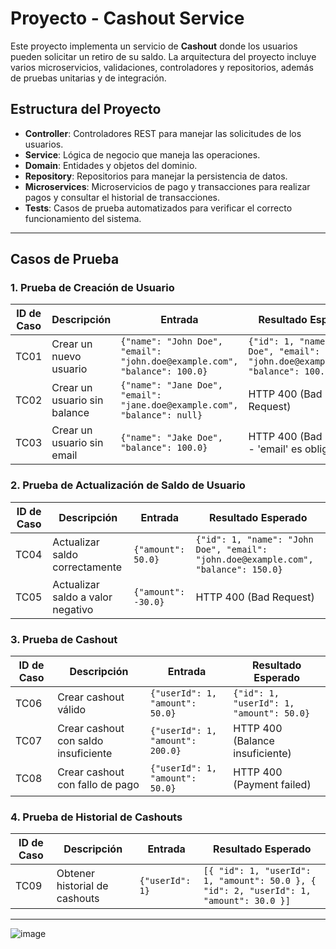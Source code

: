 # Proyecto - Cashout Service

Este proyecto implementa un servicio de **Cashout** donde los usuarios pueden solicitar un retiro de su saldo. La arquitectura del proyecto incluye varios microservicios, validaciones, controladores y repositorios, además de pruebas unitarias y de integración.

## Estructura del Proyecto

- **Controller**: Controladores REST para manejar las solicitudes de los usuarios.
- **Service**: Lógica de negocio que maneja las operaciones.
- **Domain**: Entidades y objetos del dominio.
- **Repository**: Repositorios para manejar la persistencia de datos.
- **Microservices**: Microservicios de pago y transacciones para realizar pagos y consultar el historial de transacciones.
- **Tests**: Casos de prueba automatizados para verificar el correcto funcionamiento del sistema.

---

## Casos de Prueba

### 1. **Prueba de Creación de Usuario**

| ID de Caso | Descripción                     | Entrada                                   | Resultado Esperado                             |
|------------|----------------------------------|-------------------------------------------|------------------------------------------------|
| TC01       | Crear un nuevo usuario           | `{"name": "John Doe", "email": "john.doe@example.com", "balance": 100.0}` | `{"id": 1, "name": "John Doe", "email": "john.doe@example.com", "balance": 100.0}` |
| TC02       | Crear un usuario sin balance     | `{"name": "Jane Doe", "email": "jane.doe@example.com", "balance": null}` | HTTP 400 (Bad Request) |
| TC03       | Crear un usuario sin email       | `{"name": "Jake Doe", "balance": 100.0}`  | HTTP 400 (Bad Request - 'email' es obligatorio) |

### 2. **Prueba de Actualización de Saldo de Usuario**

| ID de Caso | Descripción                     | Entrada                                   | Resultado Esperado                             |
|------------|----------------------------------|-------------------------------------------|------------------------------------------------|
| TC04       | Actualizar saldo correctamente   | `{"amount": 50.0}`                        | `{"id": 1, "name": "John Doe", "email": "john.doe@example.com", "balance": 150.0}` |
| TC05       | Actualizar saldo a valor negativo| `{"amount": -30.0}`                       | HTTP 400 (Bad Request)                         |

### 3. **Prueba de Cashout**

| ID de Caso | Descripción                     | Entrada                                   | Resultado Esperado                             |
|------------|----------------------------------|-------------------------------------------|------------------------------------------------|
| TC06       | Crear cashout válido             | `{"userId": 1, "amount": 50.0}`           | `{"id": 1, "userId": 1, "amount": 50.0}`       |
| TC07       | Crear cashout con saldo insuficiente | `{"userId": 1, "amount": 200.0}`          | HTTP 400 (Balance insuficiente)                |
| TC08       | Crear cashout con fallo de pago   | `{"userId": 1, "amount": 50.0}`           | HTTP 400 (Payment failed)                      |

### 4. **Prueba de Historial de Cashouts**

| ID de Caso | Descripción                     | Entrada                                   | Resultado Esperado                             |
|------------|----------------------------------|-------------------------------------------|------------------------------------------------|
| TC09       | Obtener historial de cashouts    | `{"userId": 1}`                           | `[{ "id": 1, "userId": 1, "amount": 50.0 }, { "id": 2, "userId": 1, "amount": 30.0 }]` |

---
![image](https://github.com/user-attachments/assets/70ef9e6c-1230-4777-9340-1c5971364245)




